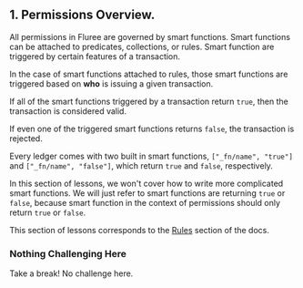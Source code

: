 ## 1. Permissions Overview.

All permissions in Fluree are governed by smart functions. Smart functions can be attached to predicates, collections, or rules. Smart function are triggered by certain features of a transaction.

In the case of smart functions attached to rules, those smart functions are triggered based on **who** is issuing a given transaction.

If all of the smart functions triggered by a transaction return `true`, then the transaction is considered valid.

If even one of the triggered smart functions returns `false`, the transaction is rejected.

Every ledger comes with two built in smart functions, `["_fn/name", "true"]` and `["_fn/name", "false"]`, which return `true` and `false`, respectively.

In this section of lessons, we won't cover how to write more complicated smart functions. We will just refer to smart functions are returning `true` or `false`, because smart function in the context of permissions should only return `true` or `false`.

This section of lessons corresponds to the <a href="/docs/0.13.0/smart-functions/rules" target="_blank">Rules</a> section of the docs.

<div class="challenge">
<h3>Nothing Challenging Here</h3>
<p>Take a break! No challenge here.</p>
</div>
